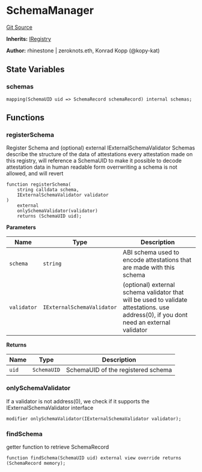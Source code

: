 # SchemaManager
[Git Source](https://github.com/rhinestonewtf/registry/blob/350cdd9001705a91cd42a82c8ee3e0cd055714e5/src/core/SchemaManager.sol)

**Inherits:**
[IRegistry](/src/IRegistry.sol/interface.IRegistry.md)

**Author:**
rhinestone | zeroknots.eth, Konrad Kopp (@kopy-kat)


## State Variables
### schemas

```solidity
mapping(SchemaUID uid => SchemaRecord schemaRecord) internal schemas;
```


## Functions
### registerSchema

Register Schema and (optional) external IExternalSchemaValidator
Schemas describe the structure of the data of attestations
every attestation made on this registry, will reference a SchemaUID to
make it possible to decode attestation data in human readable form
overrwriting a schema is not allowed, and will revert


```solidity
function registerSchema(
    string calldata schema,
    IExternalSchemaValidator validator
)
    external
    onlySchemaValidator(validator)
    returns (SchemaUID uid);
```
**Parameters**

|Name|Type|Description|
|----|----|-----------|
|`schema`|`string`|ABI schema used to encode attestations that are made with this schema|
|`validator`|`IExternalSchemaValidator`|(optional) external schema validator that will be used to validate attestations. use address(0), if you dont need an external validator|

**Returns**

|Name|Type|Description|
|----|----|-----------|
|`uid`|`SchemaUID`|SchemaUID of the registered schema|


### onlySchemaValidator

If a validator is not address(0), we check if it supports the IExternalSchemaValidator interface


```solidity
modifier onlySchemaValidator(IExternalSchemaValidator validator);
```

### findSchema

getter function to retrieve SchemaRecord


```solidity
function findSchema(SchemaUID uid) external view override returns (SchemaRecord memory);
```

